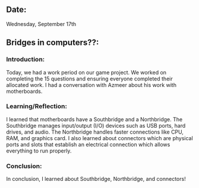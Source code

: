 ## Date:
Wednesday, September 17th

## Bridges in computers??:

### Introduction:
Today, we had a work period on our game project. We worked on completing the 15 questions and ensuring everyone completed their allocated work. I had a conversation with Azmeer about his work with motherboards. 

### Learning/Reflection:
I learned that motherboards have a Southbridge and a Northbridge. The Southbridge manages input/output (I/O) devices such as USB ports, hard drives, and audio. The Northbridge handles faster connections like CPU, RAM, and graphics card. I also learned about connectors which are physical ports and slots that establish an electrical connection which allows everything to run properly.

### Conclusion:
In conclusion, I learned about Southbridge, Northbridge, and connectors!
